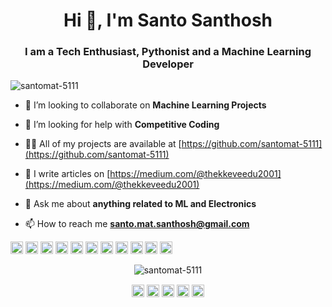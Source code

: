 <h1 align="center">Hi 👋, I'm Santo Santhosh</h1>
<h3 align="center">I am a Tech Enthusiast, Pythonist and a Machine Learning Developer</h3>
<p align="left"> <img src="https://komarev.com/ghpvc/?username=santomat-5111" alt="santomat-5111" /> </p>

- 👯 I’m looking to collaborate on **Machine Learning Projects**

- 🤔 I’m looking for help with **Competitive Coding**

- 👨‍💻 All of my projects are available at [https://github.com/santomat-5111](https://github.com/santomat-5111)

- 📝 I write articles on [https://medium.com/@thekkeveedu2001](https://medium.com/@thekkeveedu2001)

- 💬 Ask me about **anything related to ML and Electronics**

- 📫 How to reach me **santo.mat.santhosh@gmail.com**

<p align="left"><img src="https://konpa.github.io/devicon/devicon.git/icons/bootstrap/bootstrap-plain.svg" alt="bootstrap" width="20" height="20"/> <img src="https://konpa.github.io/devicon/devicon.git/icons/c/c-original.svg" alt="c" width="20" height="20"/> <img src="https://konpa.github.io/devicon/devicon.git/icons/cplusplus/cplusplus-original.svg" alt="cplusplus" width="20" height="20"/> <img src="https://konpa.github.io/devicon/devicon.git/icons/css3/css3-original-wordmark.svg" alt="css3" width="20" height="20"/> <img src="https://konpa.github.io/devicon/devicon.git/icons/html5/html5-original-wordmark.svg" alt="html5" width="20" height="20"/> <img src="https://konpa.github.io/devicon/devicon.git/icons/javascript/javascript-original.svg" alt="javascript" width="20" height="20"/> <img src="https://konpa.github.io/devicon/devicon.git/icons/nodejs/nodejs-original-wordmark.svg" alt="nodejs" width="20" height="20"/> <img src="https://konpa.github.io/devicon/devicon.git/icons/python/python-original-wordmark.svg" alt="python" width="20" height="20"/> <img src="https://konpa.github.io/devicon/devicon.git/icons/linux/linux-original.svg" alt="linux" width="20" height="20"/> <img src="https://cdn.jsdelivr.net/npm/simple-icons@3.1.0/icons/flutter.svg" alt="flutter" width="20" height="20"/> <img src="https://cdn.jsdelivr.net/npm/simple-icons@3.1.0/icons/dart.svg" alt="dart" width="20" height="20"/></p><p align="center"> <img src="https://github-readme-stats.vercel.app/api?username=santomat-5111&show_icons=true" alt="santomat-5111" /> </p>

<p align="center">
<a href="https://twitter.com/@santosanthosh9" target="blank"><img align="center" src="https://cdn.jsdelivr.net/npm/simple-icons@3.0.1/icons/twitter.svg" alt="@santosanthosh9" height="20" width="20" /></a>
<a href="https://linkedin.com/in/santo-santhosh" target="blank"><img align="center" src="https://cdn.jsdelivr.net/npm/simple-icons@3.0.1/icons/linkedin.svg" alt="santo-santhosh" height="20" width="20" /></a>
<a href="https://fb.com/santo.santhosh.790" target="blank"><img align="center" src="https://cdn.jsdelivr.net/npm/simple-icons@3.0.1/icons/facebook.svg" alt="santo.santhosh.790" height="20" width="20" /></a>
<a href="https://instagram.com/santo.mat.18" target="blank"><img align="center" src="https://cdn.jsdelivr.net/npm/simple-icons@3.0.1/icons/instagram.svg" alt="santo.mat.18" height="20" width="20" /></a>
<a href="https://medium.com/@thekkeveedu2001" target="blank"><img align="center" src="https://cdn.jsdelivr.net/npm/simple-icons@3.0.1/icons/medium.svg" alt="@thekkeveedu2001" height="20" width="20" /></a>
</p>